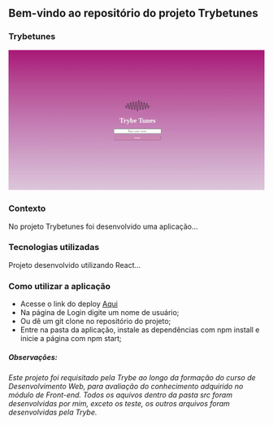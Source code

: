 ## **Bem-vindo ao repositório do projeto Trybetunes**

### Trybetunes
![Screenshot da tela inicial](trybetune.gif)

### Contexto
No projeto Trybetunes foi desenvolvido uma aplicação...

### Tecnologias utilizadas
Projeto desenvolvido utilizando React...

### Como utilizar a aplicação
- Acesse o link do deploy <a href="https://trybe-tunes-pymx.vercel.app/">Aqui</a>
- Na página de Login digite um nome de usuário;
- Ou dê um git clone no repositório do projeto;
- Entre na pasta da aplicação, instale as dependências com npm install e inicie a página com npm start;



##### Observações:
###### Este projeto foi requisitado pela Trybe ao longo da formação do curso de Desenvolvimento Web, para avaliação do conhecimento adquirido no módulo de Front-end. Todos os aquivos dentro da pasta src foram desenvolvidas por mim, exceto os teste, os outros arquivos foram desenvolvidas pela Trybe.
